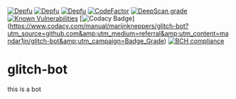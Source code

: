 [![Depfu](https://badges.depfu.com/badges/eb33e7305b51010f833082ded3cb5a07/status.svg)](https://depfu.com)
[![Depfu](https://badges.depfu.com/badges/eb33e7305b51010f833082ded3cb5a07/overview.svg)](https://depfu.com/github/mandar1jn/glitch-bot?project_id=13554)
[![Depfu](https://badges.depfu.com/badges/eb33e7305b51010f833082ded3cb5a07/count.svg)](https://depfu.com/github/mandar1jn/glitch-bot?project_id=13554)
[![CodeFactor](https://www.codefactor.io/repository/github/mandar1jn/glitch-bot/badge)](https://www.codefactor.io/repository/github/mandar1jn/glitch-bot)
[![DeepScan grade](https://deepscan.io/api/teams/9509/projects/12047/branches/181844/badge/grade.svg)](https://deepscan.io/dashboard#view=project&tid=9509&pid=12047&bid=181844)
[![Known Vulnerabilities](https://snyk.io/test/github/mandar1jn/glitch-bot/badge.svg)](https://snyk.io/test/github/mandar1jn/glitch-bot)
[![Codacy Badge](https://app.codacy.com/project/badge/Grade/9e1f6cc5b7da473f95eeb6089ce17022)]
(https://www.codacy.com/manual/marijnkneppers/glitch-bot?utm_source=github.com&amp;utm_medium=referral&amp;utm_content=mandar1jn/glitch-bot&amp;utm_campaign=Badge_Grade)
[![BCH compliance](https://bettercodehub.com/edge/badge/mandar1jn/glitch-bot?branch=master)](https://bettercodehub.com/)
# glitch-bot
this is a bot
